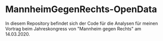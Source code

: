 # MannheimGegenRechts-OpenData
In diesem Repository befindet sich der Code für die Analysen für meinen Vortrag beim Jahreskongress von "Mannheim gegen Rechts" am 14.03.2020.
